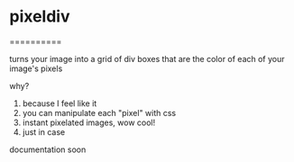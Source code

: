 # pixeldiv
==========

turns your image into a grid of div boxes that are the color of each of your image's pixels

why?

1. because I feel like it
2. you can manipulate each "pixel" with css
3. instant pixelated images, wow cool!
4. just in case

documentation soon